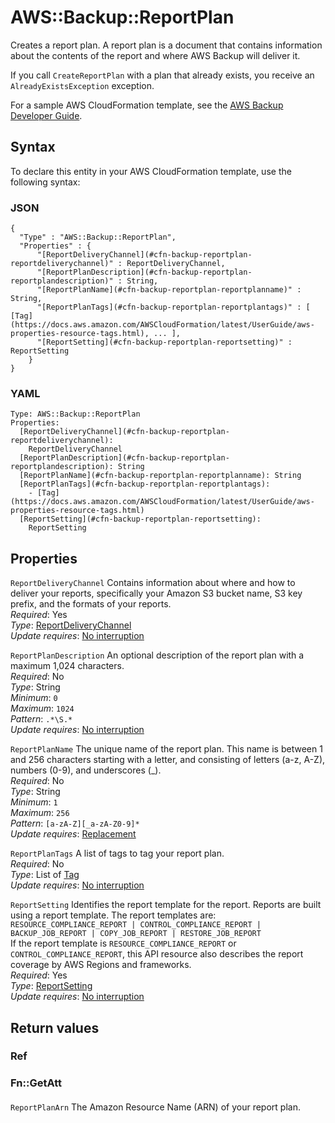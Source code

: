 # AWS::Backup::ReportPlan<a name="aws-resource-backup-reportplan"></a>

Creates a report plan\. A report plan is a document that contains information about the contents of the report and where AWS Backup will deliver it\.

If you call `CreateReportPlan` with a plan that already exists, you receive an `AlreadyExistsException` exception\.

For a sample AWS CloudFormation template, see the [AWS Backup Developer Guide](https://docs.aws.amazon.com/aws-backup/latest/devguide/assigning-resources.html#assigning-resources-cfn)\.

## Syntax<a name="aws-resource-backup-reportplan-syntax"></a>

To declare this entity in your AWS CloudFormation template, use the following syntax:

### JSON<a name="aws-resource-backup-reportplan-syntax.json"></a>

```
{
  "Type" : "AWS::Backup::ReportPlan",
  "Properties" : {
      "[ReportDeliveryChannel](#cfn-backup-reportplan-reportdeliverychannel)" : ReportDeliveryChannel,
      "[ReportPlanDescription](#cfn-backup-reportplan-reportplandescription)" : String,
      "[ReportPlanName](#cfn-backup-reportplan-reportplanname)" : String,
      "[ReportPlanTags](#cfn-backup-reportplan-reportplantags)" : [ [Tag](https://docs.aws.amazon.com/AWSCloudFormation/latest/UserGuide/aws-properties-resource-tags.html), ... ],
      "[ReportSetting](#cfn-backup-reportplan-reportsetting)" : ReportSetting
    }
}
```

### YAML<a name="aws-resource-backup-reportplan-syntax.yaml"></a>

```
Type: AWS::Backup::ReportPlan
Properties: 
  [ReportDeliveryChannel](#cfn-backup-reportplan-reportdeliverychannel): 
    ReportDeliveryChannel
  [ReportPlanDescription](#cfn-backup-reportplan-reportplandescription): String
  [ReportPlanName](#cfn-backup-reportplan-reportplanname): String
  [ReportPlanTags](#cfn-backup-reportplan-reportplantags): 
    - [Tag](https://docs.aws.amazon.com/AWSCloudFormation/latest/UserGuide/aws-properties-resource-tags.html)
  [ReportSetting](#cfn-backup-reportplan-reportsetting): 
    ReportSetting
```

## Properties<a name="aws-resource-backup-reportplan-properties"></a>

`ReportDeliveryChannel`  <a name="cfn-backup-reportplan-reportdeliverychannel"></a>
Contains information about where and how to deliver your reports, specifically your Amazon S3 bucket name, S3 key prefix, and the formats of your reports\.  
*Required*: Yes  
*Type*: [ReportDeliveryChannel](aws-properties-backup-reportplan-reportdeliverychannel.md)  
*Update requires*: [No interruption](https://docs.aws.amazon.com/AWSCloudFormation/latest/UserGuide/using-cfn-updating-stacks-update-behaviors.html#update-no-interrupt)

`ReportPlanDescription`  <a name="cfn-backup-reportplan-reportplandescription"></a>
An optional description of the report plan with a maximum 1,024 characters\.  
*Required*: No  
*Type*: String  
*Minimum*: `0`  
*Maximum*: `1024`  
*Pattern*: `.*\S.*`  
*Update requires*: [No interruption](https://docs.aws.amazon.com/AWSCloudFormation/latest/UserGuide/using-cfn-updating-stacks-update-behaviors.html#update-no-interrupt)

`ReportPlanName`  <a name="cfn-backup-reportplan-reportplanname"></a>
The unique name of the report plan\. This name is between 1 and 256 characters starting with a letter, and consisting of letters \(a\-z, A\-Z\), numbers \(0\-9\), and underscores \(\_\)\.  
*Required*: No  
*Type*: String  
*Minimum*: `1`  
*Maximum*: `256`  
*Pattern*: `[a-zA-Z][_a-zA-Z0-9]*`  
*Update requires*: [Replacement](https://docs.aws.amazon.com/AWSCloudFormation/latest/UserGuide/using-cfn-updating-stacks-update-behaviors.html#update-replacement)

`ReportPlanTags`  <a name="cfn-backup-reportplan-reportplantags"></a>
A list of tags to tag your report plan\.  
*Required*: No  
*Type*: List of [Tag](https://docs.aws.amazon.com/AWSCloudFormation/latest/UserGuide/aws-properties-resource-tags.html)  
*Update requires*: [No interruption](https://docs.aws.amazon.com/AWSCloudFormation/latest/UserGuide/using-cfn-updating-stacks-update-behaviors.html#update-no-interrupt)

`ReportSetting`  <a name="cfn-backup-reportplan-reportsetting"></a>
Identifies the report template for the report\. Reports are built using a report template\. The report templates are:  
 `RESOURCE_COMPLIANCE_REPORT | CONTROL_COMPLIANCE_REPORT | BACKUP_JOB_REPORT | COPY_JOB_REPORT | RESTORE_JOB_REPORT`   
If the report template is `RESOURCE_COMPLIANCE_REPORT` or `CONTROL_COMPLIANCE_REPORT`, this API resource also describes the report coverage by AWS Regions and frameworks\.  
*Required*: Yes  
*Type*: [ReportSetting](aws-properties-backup-reportplan-reportsetting.md)  
*Update requires*: [No interruption](https://docs.aws.amazon.com/AWSCloudFormation/latest/UserGuide/using-cfn-updating-stacks-update-behaviors.html#update-no-interrupt)

## Return values<a name="aws-resource-backup-reportplan-return-values"></a>

### Ref<a name="aws-resource-backup-reportplan-return-values-ref"></a>

### Fn::GetAtt<a name="aws-resource-backup-reportplan-return-values-fn--getatt"></a>

#### <a name="aws-resource-backup-reportplan-return-values-fn--getatt-fn--getatt"></a>

`ReportPlanArn`  <a name="ReportPlanArn-fn::getatt"></a>
The Amazon Resource Name \(ARN\) of your report plan\.